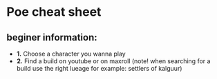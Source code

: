 # Poe cheat sheet

## beginer information:
* **1.** Choose a character you wanna play
* **2.** Find a build on youtube or on maxroll (note! when searching for a build use the right lueage for example: settlers of kalguur)